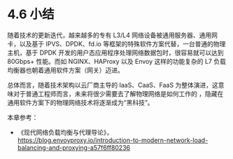# 4.6 小结

随着技术的更新迭代，越来越多的专有 L3/L4 网络设备被通用服务器、通用网卡，以及基于 IPVS、DPDK、fd.io 等框架的特殊软件方案代替，一台普通的物理主机，基于 DPDK 开发的用户态应用程序处理网络数据包时，很容易就可以达到 80Gbps+ 性能。而如 NGINX、HAProxy 以及 Envoy 这样的功能复杂的 L7 负载均衡器也朝着通用软件方案（网关）迈进。

总体而言，随着技术架构以云厂商主导的 IaaS、CaaS、FaaS 为整体演进，这意味对于普通工程师而言，未来将很少需要去了解物理网络是如何工作的 ，隐藏在通用软件方案下的物理网络技术将逐渐成为“黑科技”。

本章参考：

- 《现代网络负载均衡与代理导论》，https://blog.envoyproxy.io/introduction-to-modern-network-load-balancing-and-proxying-a57f6ff80236
